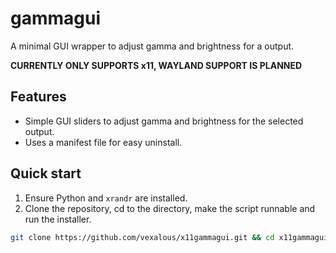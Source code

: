 # gammagui

A minimal GUI wrapper to adjust gamma and brightness for a output.

**CURRENTLY ONLY SUPPORTS x11, WAYLAND SUPPORT IS PLANNED**
## Features

- Simple GUI sliders to adjust gamma and brightness for the selected output.  
- Uses a manifest file for easy uninstall.  

## Quick start

1. Ensure Python and `xrandr` are installed.
2. Clone the repository, cd to the directory, make the script runnable and run the installer.
```bash
git clone https://github.com/vexalous/x11gammagui.git && cd x11gammagui && chmod +x ./install.sh && ./install.sh
```
